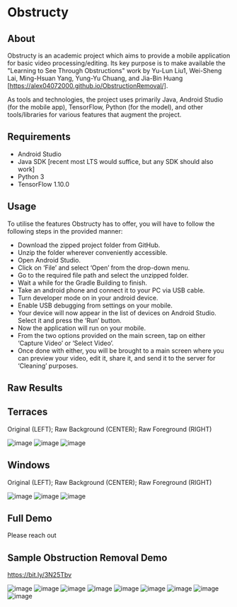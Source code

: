 # Obstructy

## About
Obstructy is an academic project which aims to provide a mobile application for basic video processing/editing. Its key purpose is to make available the "Learning to See Through Obstructions" work by Yu-Lun Liu1, Wei-Sheng Lai, Ming-Hsuan Yang, Yung-Yu Chuang, and Jia-Bin Huang [https://alex04072000.github.io/ObstructionRemoval/].

As tools and technologies, the project uses primarily Java, Android Studio (for the mobile app), TensorFlow, Python (for the model), and other tools/libraries for various features that augment the project.

## Requirements

- Android Studio 
- Java SDK [recent most LTS would suffice, but any SDK should also work]
- Python 3
- TensorFlow 1.10.0

## Usage

To utilise the features Obstructy has to offer, you will have to follow the following steps in the provided manner:
 - Download the zipped project folder from GitHub.
 - Unzip the folder wherever conveniently accessible.
 - Open Android Studio.
 - Click on ‘File’ and select ‘Open’ from the drop-down menu.
 - Go to the required file path and select the unzipped folder.
 - Wait a while for the Gradle Building to finish.
 - Take an android phone and connect it to your PC via USB cable.
 - Turn developer mode on in your android device.
 - Enable USB debugging from settings on your mobile.
 - Your device will now appear in the list of devices on Android Studio. Select it and press the ‘Run’ button.
 - Now the application will run on your mobile.
 - From the two options provided on the main screen, tap on either ‘Capture Video’ or ‘Select Video’. 
 - Once done with either, you will be brought to a main screen where you can preview your video, edit it, share it, and send it to the server for ‘Cleaning’ purposes.


## Raw Results
## Terraces
Original (LEFT); Raw Background (CENTER); Raw Foreground (RIGHT)

![image](https://user-images.githubusercontent.com/46603998/174275910-cd571803-9433-464a-80be-633e7d43a852.png)
![image](https://user-images.githubusercontent.com/46603998/174276166-769450cc-22ef-424c-b75e-a4378f7a70ba.png)
![image](https://user-images.githubusercontent.com/46603998/174276064-3b93e488-806d-480e-9af9-10d45d66be62.png)

## Windows
Original (LEFT); Raw Background (CENTER); Raw Foreground (RIGHT)

![image](https://user-images.githubusercontent.com/46603998/174276360-9c18c7be-6d5e-45bd-82e7-5b016e50ad1d.png)
![image](https://user-images.githubusercontent.com/46603998/174276414-7f31be0f-0932-44e7-a147-034b470ffe1a.png)
![image](https://user-images.githubusercontent.com/46603998/174276463-cfe2527c-7bc7-48f1-a142-bd4a2b9cdda2.png)

## Full Demo
Please reach out
## Sample Obstruction Removal Demo
https://bit.ly/3N25Tbv 

![image](https://user-images.githubusercontent.com/46603998/174279207-59a4c8d9-4fa6-47ce-8ea7-dc91015f5932.png)
![image](https://user-images.githubusercontent.com/46603998/174279279-5d0e2fbf-6e73-4377-9e0c-53e3f8480029.png)
![image](https://user-images.githubusercontent.com/46603998/174279321-bfa1b1ec-1e67-41ad-8a9e-eebf0126a01f.png)
![image](https://user-images.githubusercontent.com/46603998/174279407-535234a7-86c8-45ef-9312-0238738e8f75.png)
![image](https://user-images.githubusercontent.com/46603998/174279434-c7176486-73c4-4868-80a6-19810763dd22.png)
![image](https://user-images.githubusercontent.com/46603998/174279459-101053ef-38f9-42ba-8d63-8b245753588c.png)
![image](https://user-images.githubusercontent.com/46603998/174279476-fea86e6f-2921-4ea7-8070-203ea3ffd923.png)
![image](https://user-images.githubusercontent.com/46603998/174279496-dade39f5-2b6e-4d6d-a387-9a90551d78f3.png)
![image](https://user-images.githubusercontent.com/46603998/174279543-7cd024c2-a5d4-4ab7-aad6-d47fba8c30d1.png)

